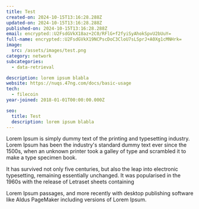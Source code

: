 ```yaml
---
title: Test
created-on: 2024-10-15T13:16:28.288Z
updated-on: 2024-10-15T13:16:28.288Z
published-on: 2024-10-15T13:16:28.288Z
email: encrypted::U2FsdGVkX18az+2C0/RFlG+f2fyiSyAhokSpvU2bUuY=
full-name: encrypted::U2FsdGVkX19NCPscDoC3CloU7sLSprJ+A0Xg1cMNHrk=
image:
  src: /assets/images/test.png
category: network
subcategories:
  - data-retrieval

description: lorem ipsum blabla
website: https://nuqs.47ng.com/docs/basic-usage
tech:
  - filecoin
year-joined: 2018-01-01T00:00:00.000Z

seo:
  title: Test
  description: lorem ipsum blabla
---
```


Lorem Ipsum is simply dummy text of the printing and typesetting industry. Lorem Ipsum has been the industry's standard dummy text ever since the 1500s, when an unknown printer took a galley of type and scrambled it to make a type specimen book.

It has survived not only five centuries, but also the leap into electronic typesetting, remaining essentially unchanged. It was popularised in the 1960s with the release of Letraset sheets containing

Lorem Ipsum passages, and more recently with desktop publishing software like Aldus PageMaker including versions of Lorem Ipsum.
